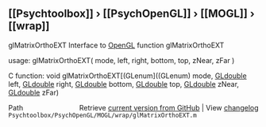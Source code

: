 ## [[Psychtoolbox]] &#8250; [[PsychOpenGL]] &#8250; [[MOGL]] &#8250; [[wrap]]

glMatrixOrthoEXT  Interface to [OpenGL](OpenGL) function glMatrixOrthoEXT  
  
usage:  glMatrixOrthoEXT( mode, left, right, bottom, top, zNear, zFar )  
  
C function:  void glMatrixOrthoEXT[(GLenum]((GLenum) mode, [GLdouble](GLdouble) left, [GLdouble](GLdouble) right, [GLdouble](GLdouble) bottom, [GLdouble](GLdouble) top, [GLdouble](GLdouble) zNear, [GLdouble](GLdouble) zFar)  




<div class="code_header" style="text-align:right;">
  <span style="float:left;">Path&nbsp;&nbsp;</span> <span class="counter">Retrieve <a href=
  "https://raw.github.com/Psychtoolbox-3/Psychtoolbox-3/beta/Psychtoolbox/PsychOpenGL/MOGL/wrap/glMatrixOrthoEXT.m">current version from GitHub</a> | View <a href=
  "https://github.com/Psychtoolbox-3/Psychtoolbox-3/commits/beta/Psychtoolbox/PsychOpenGL/MOGL/wrap/glMatrixOrthoEXT.m">changelog</a></span>
</div>
<div class="code">
  <code>Psychtoolbox/PsychOpenGL/MOGL/wrap/glMatrixOrthoEXT.m</code>
</div>

